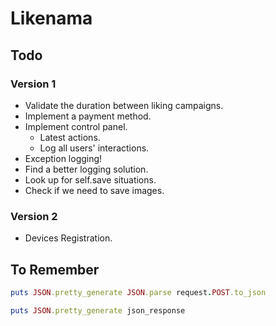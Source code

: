 Likenama
========

## Todo

### Version 1

* Validate the duration between liking campaigns.
* Implement a payment method.
* Implement control panel.
  * Latest actions.
  * Log all users' interactions.
* Exception logging!
* Find a better logging solution.
* Look up for self.save situations.
* Check if we need to save images.

### Version 2

*  Devices Registration.


## To Remember

```ruby
puts JSON.pretty_generate JSON.parse request.POST.to_json
```

```ruby
puts JSON.pretty_generate json_response
```
